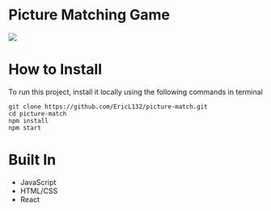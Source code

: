 # Picture Matching Game
![](https://i.gyazo.com/3fbb8a5dc947bbb66f0cecef427307a3.png)
# How to Install
To run this project, install it locally using the following commands in terminal
```
git clone https://github.com/EricL132/picture-match.git
cd picture-match
npm install
npm start
```
# Built In
- JavaScript
- HTML/CSS
- React
